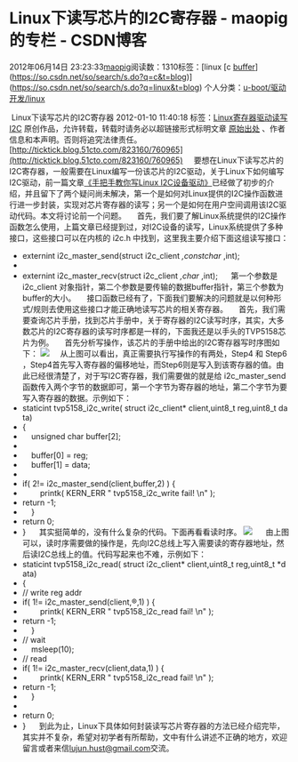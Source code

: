 # Linux下读写芯片的I2C寄存器 - maopig的专栏 - CSDN博客
2012年06月14日 23:23:33[maopig](https://me.csdn.net/maopig)阅读数：1310标签：[linux																[c																[buffer](https://so.csdn.net/so/search/s.do?q=buffer&t=blog)](https://so.csdn.net/so/search/s.do?q=c&t=blog)](https://so.csdn.net/so/search/s.do?q=linux&t=blog)
个人分类：[u-boot/驱动开发/linux](https://blog.csdn.net/maopig/article/category/930963)
                
 Linux下读写芯片的I2C寄存器 2012-01-10 11:40:18
标签：[Linux](http://blog.51cto.com/tagindex.php?keyword=Linux)[寄存器](http://blog.51cto.com/tagindex.php?keyword=%BC%C4%B4%E6%C6%F7)[驱动](http://blog.51cto.com/tagindex.php?keyword=%C7%FD%B6%AF)[读写](http://blog.51cto.com/tagindex.php?keyword=%B6%C1%D0%B4)[I2C](http://blog.51cto.com/tagindex.php?keyword=I2C)
原创作品，允许转载，转载时请务必以超链接形式标明文章 [原始出处](http://ticktick.blog.51cto.com/823160/760965) 、作者信息和本声明。否则将追究法律责任。[http://ticktick.blog.51cto.com/823160/760965](http://ticktick.blog.51cto.com/823160/760965)
    要想在Linux下读写芯片的I2C寄存器，一般需要在Linux编写一份该芯片的I2C驱动，关于Linux下如何编写I2C驱动，前一篇文章[《手把手教你写Linux I2C设备驱动》](http://ticktick.blog.51cto.com/823160/760020)已经做了初步的介绍，并且留下了两个疑问尚未解决，第一个是如何对Linux提供的I2C操作函数进行进一步封装，实现对芯片寄存器的读写；另一个是如何在用户空间调用该I2C驱动代码。本文将讨论前一个问题。
    首先，我们要了解Linux系统提供的I2C操作函数怎么使用，上篇文章已经提到过，对I2C设备的读写，Linux系统提供了多种接口，这些接口可以在内核的 i2c.h 中找到，这里我主要介绍下面这组读写接口：
- externint i2c_master_send(struct i2c_client *,constchar* ,int);    
- 
- externint i2c_master_recv(struct i2c_client *,char* ,int); 
    第一个参数是 i2c_client 对象指针，第二个参数是要传输的数据buffer指针，第三个参数为buffer的大小。
    接口函数已经有了，下面我们要解决的问题就是以何种形式/规则去使用这些接口才能正确地读写芯片的相关寄存器。
    首先，我们需要查询芯片手册，找到芯片手册中，关于寄存器的I2C读写时序，其实，大多数芯片的I2C寄存器的读写时序都是一样的，下面我还是以手头的TVP5158芯片为例。
    首先分析写操作，该芯片的手册中给出的I2C寄存器写时序图如下：
![](http://img1.51cto.com/attachment/201201/111307837.png)
    从上图可以看出，真正需要执行写操作的有两处，Step4 和 Step6 ，Step4首先写入寄存器的偏移地址，而Step6则是写入到该寄存器的值。由此已经很清楚了，对于写I2C寄存器，我们需要做的就是给 i2c_master_send 函数传入两个字节的数据即可，第一个字节为寄存器的地址，第二个字节为要写入寄存器的数据。示例如下：
- staticint tvp5158_i2c_write( struct i2c_client* client,uint8_t reg,uint8_t data)  
- {  
-     unsigned char buffer[2];  
- 
-     buffer[0] = reg;  
-     buffer[1] = data;  
- 
- if( 2!= i2c_master_send(client,buffer,2) ) {  
-         printk( KERN_ERR " tvp5158_i2c_write fail! \n" );  
- return -1;  
-     }      
- return 0;  
- } 
    其实挺简单的，没有什么复杂的代码。下面再看看读时序。
![](http://img1.51cto.com/attachment/201201/113244444.png)
     由上图可以，读时序需要做的操作是，先向I2C总线上写入需要读的寄存器地址，然后读I2C总线上的值。代码写起来也不难，示例如下：
- staticint tvp5158_i2c_read( struct i2c_client* client,uint8_t reg,uint8_t *data)  
- {  
- // write reg addr    
- if( 1!= i2c_master_send(client,®,1) ) {  
-         printk( KERN_ERR " tvp5158_i2c_read fail! \n" );  
- return -1;  
-     }      
- // wait 
-     msleep(10);  
- // read 
- if( 1!= i2c_master_recv(client,data,1) ) {  
-         printk( KERN_ERR " tvp5158_i2c_read fail! \n" );  
- return -1;  
-     }      
- 
- return 0;  
- } 
    到此为止，Linux下具体如何封装读写芯片寄存器的方法已经介绍完毕，其实并不复杂，希望对初学者有所帮助，文中有什么讲述不正确的地方，欢迎留言或者来信[lujun.hust@gmail.com](mailto:lujun.hust@gmail.com)交流。
